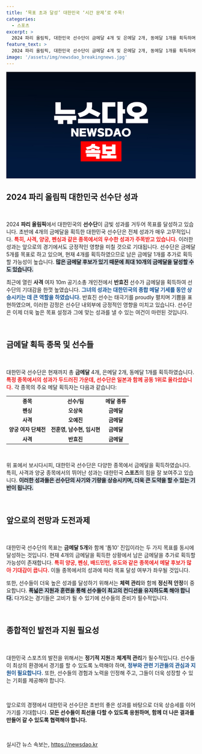 ```yaml
---
title: ‘목표 초과 달성’ 대한민국 ‘시간 문제’로 주목!
categories:
  - 스포츠
excerpt: >
  2024 파리 올림픽, 대한민국 선수단이 금메달 4개 및 은메달 2개, 동메달 1개를 획득하며 목표 초과 달성을 향해 질주 중! 양궁과 펜싱 등 금메달 후보들이 대거 출전, 총 10개의 금메달 기대감으로 가득 차 있다.
feature_text: >
  2024 파리 올림픽, 대한민국 선수단이 금메달 4개 및 은메달 2개, 동메달 1개를 획득하며 목표 초과 달성을 향해 질주 중! 양궁과 펜싱 등 금메달 후보들이 대거 출전, 총 10개의 금메달 기대감으로 가득 차 있다.
image: '/assets/img/newsdao_breakingnews.jpg'
---
```


<p><img src="/assets/img/newsdao_breakingnews.jpg" alt="bookingtag 속보" /></p>

<h2 data-ke-size="size26">2024 파리 올림픽 대한민국 선수단 성과</h2>

<p data-ke-size="size16">&nbsp;</p>

<p data-ke-size="size16">2024 <b>파리 올림픽</b>에서 대한민국의 <b>선수단</b>이 금빛 성과를 거두어 목표를 달성하고 있습니다. 초반에 4개의 금메달을 획득한 대한민국 선수단은 전체 성과가 매우 고무적입니다. <b><span style="color: #ee2323;">특히, 사격, 양궁, 펜싱과 같은 종목에서의 우수한 성과가 주목받고 있습니다.</span></b> 이러한 성과는 앞으로의 경기에서도 긍정적인 영향을 미칠 것으로 기대됩니다. 선수단은 금메달 5개를 목표로 하고 있으며, 현재 4개를 획득하였으므로 남은 금메달 1개를 추가로 획득할 가능성이 높습니다. <b><span style="background-color: #21538527;">많은 금메달 후보가 있기 때문에 최대 10개의 금메달을 달성할 수도 있습니다.</span></b></p>

<p data-ke-size="size16">최근에 열린 <b>사격</b> 여자 10m 공기소총 개인전에서 <b>반효진</b> 선수가 금메달을 획득하여 선수단의 기대감을 한껏 높였습니다. <b><span style="color: #1a5490;">그녀의 성과는 대한민국의 종합 메달 기세를 동안 상승시키는 데 큰 역할을 하였습니다.</span></b> 반효진 선수는 태극기를 proudly 펼치며 기쁨을 표현하였으며, 이러한 감정은 선수단 내외부에 긍정적인 영향을 미치고 있습니다. 선수단은 이제 더욱 높은 목표 설정과 그에 맞는 성과를 낼 수 있는 여건이 마련된 것입니다.</p>

<p data-ke-size="size16">&nbsp;</p>

<h2 data-ke-size="size26">금메달 획득 종목 및 선수들</h2>

<p data-ke-size="size16">&nbsp;</p>

<p data-ke-size="size16">대한민국 선수단은 현재까지 총 <b>금메달</b> 4개, 은메달 2개, 동메달 1개를 획득하였습니다. <b><span style="color: #ee2323;">특정 종목에서의 성과가 두드러진 가운데, 선수단은 일본과 함께 공동 1위로 올라섰습니다.</span></b> 각 종목의 주요 메달 획득자는 다음과 같습니다:</p>

<table>
<td style="text-align: center; height: 17px;"><b>종목</b></td>
<td style="text-align: center; height: 17px;"><b>선수/팀</b></td>
<td style="text-align: center; height: 17px;"><b>메달 종류</b></td>
</tr>
<tr>
<td style="text-align: center; height: 17px;"><b>펜싱</b></td>
<td style="text-align: center; height: 17px;"><b>오상욱</b></td>
<td style="text-align: center; height: 17px;"><b>금메달</b></td>
</tr>
<tr>
<td style="text-align: center; height: 17px;"><b>사격</b></td>
<td style="text-align: center; height: 17px;"><b>오예진</b></td>
<td style="text-align: center; height: 17px;"><b>금메달</b></td>
</tr>
<tr>
<td style="text-align: center; height: 17px;"><b>양궁 여자 단체전</b></td>
<td style="text-align: center; height: 17px;"><b>전훈영, 남수현, 임시현</b></td>
<td style="text-align: center; height: 17px;"><b>금메달</b></td>
</tr>
<tr>
<td style="text-align: center; height: 17px;"><b>사격</b></td>
<td style="text-align: center; height: 17px;"><b>반효진</b></td>
<td style="text-align: center; height: 17px;"><b>금메달</b></td>
</tr>
</table>

<p data-ke-size="size16">&nbsp;</p>

<p data-ke-size="size16">위 표에서 보시다시피, 대한민국 선수단은 다양한 종목에서 금메달을 획득하였습니다. 특히, 사격과 양궁 종목에서의 뛰어난 성과는 대한민국 <b>스포츠</b>의 힘을 잘 보여주고 있습니다. <b><span style="background-color: #21538527;">이러한 성과들은 선수단의 사기와 기량을 상승시키며, 더욱 큰 도약을 할 수 있는 기반이 됩니다.</span></b></p>

<p data-ke-size="size16">&nbsp;</p>

<h2 data-ke-size="size26">앞으로의 전망과 도전과제</h2>

<p data-ke-size="size16">&nbsp;</p>

<p data-ke-size="size16">대한민국 선수단의 목표는 <b>금메달 5개</b>와 함께 '톱10' 진입이라는 두 가지 목표를 동시에 달성하는 것입니다. 현재 4개의 금메달을 획득한 상황에서 남은 금메달을 추가로 획득할 가능성이 존재합니다. <b><span style="color: #ee2323;">특히 양궁, 펜싱, 배드민턴, 유도와 같은 종목에서 메달 후보가 많아 기대감이 큽니다.</span></b> 이들 종목에서의 성과에 따라 목표 달성 여부가 좌우될 것입니다. </p>

<p data-ke-size="size16">또한, 선수들이 더욱 높은 성과를 달성하기 위해서는 <b>체력 관리</b>와 함께 <b>정신적 안정</b>이 중요합니다. <b><span style="background-color: #21538527;">폭넓은 지원과 훈련을 통해 선수들이 최고의 컨디션을 유지하도록 해야 합니다.</span></b> 다가오는 경기들은 고비가 될 수 있기에 선수들의 준비가 필수적입니다.</p>

<p data-ke-size="size16">&nbsp;</p>

<h2 data-ke-size="size26">종합적인 발전과 지원 필요성</h2>

<p data-ke-size="size16">&nbsp;</p>

<p data-ke-size="size16">대한민국 스포츠의 발전을 위해서는 <b>정기적 지원</b>과 <b>체계적 관리</b>가 필수적입니다. 선수들이 최상의 환경에서 경기를 할 수 있도록 노력해야 하며, <b><span style="color: #1a5490;">정부와 관련 기관들의 관심과 지원이 필요합니다.</span></b> 또한, 선수들의 경험과 노력을 인정해 주고, 그들이 더욱 성장할 수 있는 기회를 제공해야 합니다.</p>

<p data-ke-size="size16">&nbsp;</p>

<p data-ke-size="size16">앞으로의 경쟁에서 대한민국 선수단은 초반의 좋은 성과를 바탕으로 더욱 상승세를 이어가기를 기대합니다. <b>모든 선수들이 최선을 다할 수 있도록 응원하며, 함께 더 나은 결과를 만들어 갈 수 있도록 협력해야 합니다.</b></p>

<p data-ke-size="size16">&nbsp;</p>
실시간 뉴스 속보는, <a href="https://newsdao.kr" rel="dofollow">https://newsdao.kr</a>


